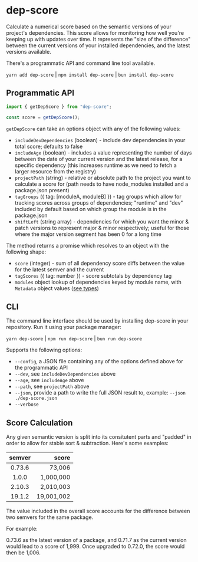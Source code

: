 # dep-score

Calculate a numerical score based on the semantic versions of your project's dependencies. This score allows for monitoring how well you're keeping up with updates over time. It represents the "size of the difference" between the current versions of your installed dependencies, and the latest versions available.

There's a programmatic API and command line tool available.

`yarn add dep-score` | `npm install dep-score` | `bun install dep-score`

## Programmatic API

```ts
import { getDepScore } from "dep-score";

const score = getDepScore();
```

`getDepScore` can take an options object with any of the following values:

- `includeDevDependencies` (boolean) - include dev dependencies in your total score; defaults to false
- `includeAge` (boolean) - includes a value representing the number of days between the date of your current version and the latest release, for a specific dependency (this increases runtime as we need to fetch a larger resource from the registry)
- `projectPath` (string) - relative or absolute path to the project you want to calculate a score for (path needs to have node_modules installed and a package.json present)
- `tagGroups` ({ tag: [moduleA, moduleB] }) - tag groups which allow for tracking scores across groups of dependencies; "runtime" and "dev" included by default based on which group the module is in the package.json
- `shiftLeft` (string array) - dependencies for which you want the minor & patch versions to represent major & minor respectively; useful for those where the major version segment has been 0 for a long time

The method returns a promise which resolves to an object with the following shape:

- `score` (integer) - sum of all dependency score diffs between the value for the latest semver and the current
- `tagScores` ({ tag: number }) - score subtotals by dependency tag
- `modules` object lookup of dependencies keyed by module name, with `Metadata` object values ([see types](src/types.ts))

## CLI

The command line interface should be used by installing dep-score in your repository. Run it using your package manager:

`yarn dep-score` | `npm run dep-score` | `bun run dep-score`

Supports the following options:

- `--config`, a JSON file containing any of the options defined above for the programmatic API
- `--dev`, see `includeDevDependencies` above
- `--age`, see `includeAge` above
- `--path`, see `projectPath` above
- `--json`, provide a path to write the full JSON result to, example: `--json ./dep-score.json`
- `--verbose`

## Score Calculation

Any given semantic version is split into its consitutent parts and "padded" in order to allow for stable sort & subtraction. Here's some examples:

| semver |      score |
| :----: | ---------: |
| 0.73.6 |     73,006 |
| 1.0.0  |  1,000,000 |
| 2.10.3 |  2,010,003 |
| 19.1.2 | 19,001,002 |

The value included in the overall score accounts for the difference between two semvers for the same package.

For example:

0.73.6 as the latest version of a package, and 0.71.7 as the current version would lead to a score of 1,999. Once upgraded to 0.72.0, the score would then be 1,006.
